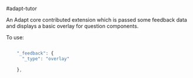 #adapt-tutor


An Adapt core contributed extension which is passed some feedback data and displays a basic overlay for question components.


To use:

```javascript

    "_feedback": {
      "_type": "overlay"
      
    },


```
